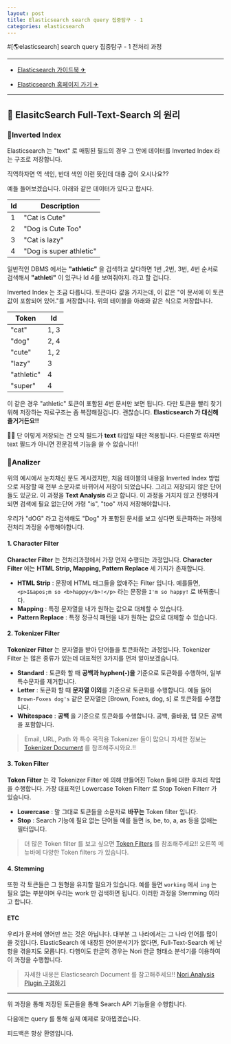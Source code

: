 ```yaml
---
layout: post
title: Elasticsearch search query 집중탐구 - 1
categories: elasticsearch
---
```


#[🌎elasticsearch] search query 집중탐구 - 1 전처리 과정

---

- [Elasticsearch 가이드북 ✈](https://esbook.kimjmin.net/)

- [Elasticsearch 홈페이지 가기 ✈](https://www.elastic.co/kr/what-is/elasticsearch)

---

## 🧡 ElasitcSearch Full-Text-Search 의 원리

### 🙂Inverted Index

Elasticsearch 는 "text" 로 매핑된 필드의 경우 그 안에 데이터를 Inverted Index 라는 구조로 저장합니다.

직역하자면 역 색인, 반대 색인 이런 뜻인데 대충 감이 오시나요??

예들 들어보겠습니다.
아래와 같은 데이터가 있다고 합시다.

| Id  | Description             |
| --- | ----------------------- |
| 1   | "Cat is Cute"           |
| 2   | "Dog is Cute Too"       |
| 3   | "Cat is lazy"           |
| 4   | "Dog is super athletic" |

일반적인 DBMS 에서는 **"athletic"** 을 검색하고 싶다하면 1번 ,2번, 3번, 4번 순서로 검색해서
**"athleti"** 이 있구나 Id 4를 보여줘야지. 라고 할 겁니다.

Inverted Index 는 조금 다릅니다.
토큰마다 값을 가지는데, 이 값은 "이 문서에 이 토큰 값이 포함되어 있어."를 저장합니다.
위의 테이블을 아래와 같은 식으로 저장합니다.

| Token      | Id   |
| ---------- | ---- |
| "cat"      | 1, 3 |
| "dog"      | 2, 4 |
| "cute"     | 1, 2 |
| "lazy"     | 3    |
| "athletic" | 4    |
| "super"    | 4    |

이 같은 경우 "athletic" 토큰이 포함된 4번 문서만 보면 됩니다. 다만 토큰을 빨리 찾기 위해 저장하는 자료구조는 좀 복잡해질겁니다.
괜찮습니다. **Elasticsearch 가 대신해줄거거든요!!**

🛑🛑 단 이렇게 저장되는 건 오직 필드가 **text** 타입일 때만 적용됩니다.
다른말로 하자면 text 필드가 아니면 전문검색 기능을 쓸 수 없습니다!!

### 🙂Analizer

위의 예시에서 눈치채신 분도 계시겠지만, 처음 테이블의 내용을 Inverted Index 방법으로 저장할 때 전부 소문자로 바뀌어서 저장이 되었습니다.
그리고 저장되지 않은 단어들도 있군요. 이 과정을 **Text Analysis** 라고 합니다.
이 과정을 거치지 않고 진행하게 되면 검색에 필요 없는단어 가령 "is", "too" 까지 저장해야합니다.

우리가 "dOG" 라고 검색해도 "Dog" 가 포함된 문서를 보고 싶다면 토큰화하는 과정에 전처리 과정을 수행해야합니다.

#### 1. Character Filter

**Character Filter** 는 전처리과정에서 가장 먼저 수행되는 과정입니다.
**Character Filter** 에는 **HTML Strip, Mapping, Pattern Replace** 세 가지가 존재합니다.

- **HTML Strip** : 문장에 HTML 태그들을 없애주는 Filter 입니다. 예를들면,
  `<p>I&apos;m so <b>happy</b>!</p>` 라는 문장을 `I'm so happy!` 로 바꿔줍니다.
- **Mapping** : 특정 문자열을 내가 원하는 값으로 대체할 수 있습니다.
- **Pattern Replace** : 특정 정규식 패턴을 내가 원하는 값으로 대체할 수 있습니다.

#### 2. Tokenizer Filter

**Tokenizer Filter** 는 문자열을 받아 단어들을 토큰화하는 과정입니다.
Tokenizer Filter 는 많은 종류가 있는데 대표적인 3가지를 먼저 알아보겠습니다.

- **Standard** : 토큰화 할 때 **공백과 hyphen(-)을** 기준으로 토큰화를 수행하며, 일부 특수문자를 제거합니다.
- **Letter** : 토큰화 할 때 **문자열 이외**를 기준으로 토큰화를 수행합니다.
  예들 들어 `Brown-Foxes dog's` 같은 문자열은 [Brown, Foxes, dog, s] 로 토큰화를 수행합니다.
- **Whitespace** : **공백** 을 기준으로 토큰화를 수행합니다. 공백, 줄바꿈, 탭 모든 공백을 포함합니다.

> Email, URL, Path 와 특수 목적용 Tokenizer 들이 많으니 자세한 정보는 [Tokenizer Document](https://www.elastic.co/guide/en/elasticsearch/reference/current/analysis-tokenizers.html) 를 참조해주시와요.!!

#### 3. Token Filter

**Token Filter** 는 각 Tokenizer Filter 에 의해 만들어진 Token 들에 대한 후처리 작업을 수행합니다.
가장 대표적인 Lowercase Token Filterr 로 Stop Token Filterr 가 있습니다.

- **Lowercase** : 말 그대로 토큰들을 소문자로 **바꾸는** Token filter 입니다.
- **Stop** : Search 기능에 필요 없는 단어들 예를 들면 is, be, to, a, as 등을 없애는 필터입니다.

> 더 많은 Token filter 를 보고 싶으면 [Token Filters](https://www.elastic.co/guide/en/elasticsearch/reference/7.10/analysis-tokenfilters.html) 를 참조해주세요!! 오른쪽 메뉴바에 다양한 Token filters 가 있습니다.

#### 4. Stemming

또한 각 토큰들은 그 원형을 유지할 필요가 있습니다. 예를 들면 `working` 에서 `ing` 는 필요 없는 부분이며 우리는 work 만 검색하면 됩니다.
이러한 과정을 Stemming 이라고 합니다.

#### ETC

우리가 문서에 영어만 쓰는 것은 아닙니다. 대부분 그 나라에서는 그 나라 언어를 많이 쓸 것입니다.
ElasticSearch 에 내장된 언어분석기가 없다면, Full-Text-Search 에 난항을 겪을지도 모릅니다.
다행이도 한글의 경우는 Nori 한글 형태소 분석기를 이용하여 이 과정을 수행합니다.

> 자세한 내용은 Elasticsearch Document 를 참고해주세요!! [Nori Analysis Plugin 구경하기](https://www.elastic.co/guide/en/elasticsearch/plugins/7.10/analysis-nori.html)

---

위 과정을 통해 저장된 토큰들을 통해 Search API 기능들을 수행합니다.

다음에는 query 를 통해 실제 예제로 찾아뵙겠습니다.

피드백은 항상 환영입니다.
